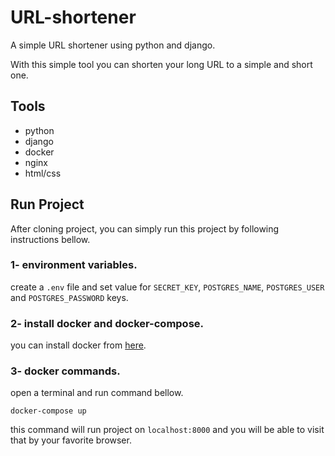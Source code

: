 # URL-shortener
A simple URL shortener using python and django.

With this simple tool you can shorten your long URL to a simple and short one.

Tools
---
  - python
  - django
  - docker
  - nginx
  - html/css
  
Run Project
---
After cloning project, you can simply run this project by following instructions bellow.

### 1- environment variables.
create a `.env` file and set value for `SECRET_KEY`, `POSTGRES_NAME`, `POSTGRES_USER` and `POSTGRES_PASSWORD` keys.
### 2- install docker and docker-compose.
you can install docker from [here](https://docs.docker.com/engine/install/).

### 3- docker commands.
open a terminal and run command bellow.
```
docker-compose up
```
this command will run project on `localhost:8000` and you will be able to visit that by your favorite browser.
